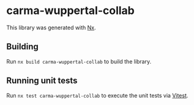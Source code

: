# carma-wuppertal-collab

This library was generated with [Nx](https://nx.dev).

## Building

Run `nx build carma-wuppertal-collab` to build the library.

## Running unit tests

Run `nx test carma-wuppertal-collab` to execute the unit tests via [Vitest](https://vitest.dev/).
